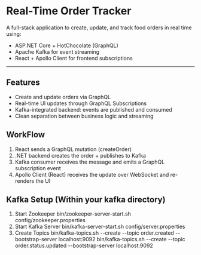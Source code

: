 # Real-Time Order Tracker

A full-stack application to create, update, and track food orders in real time using:
- ASP.NET Core + HotChocolate (GraphQL)
- Apache Kafka for event streaming
- React + Apollo Client for frontend subscriptions

---

## Features

- Create and update orders via GraphQL
- Real-time UI updates through GraphQL Subscriptions
- Kafka-integrated backend: events are published and consumed
- Clean separation between business logic and streaming

## WorkFlow
1. React sends a GraphQL mutation (createOrder)
2. .NET backend creates the order + publishes to Kafka
3. Kafka consumer receives the message and emits a GraphQL subscription event
4. Apollo Client (React) receives the update over WebSocket and re-renders the UI

## Kafka Setup (Within your kafka directory)
1. Start Zookeeper
bin/zookeeper-server-start.sh config/zookeeper.properties
2. Start Kafka Server
bin/kafka-server-start.sh config/server.properties
3. Create Topics
bin/kafka-topics.sh --create --topic order.created --bootstrap-server localhost:9092
bin/kafka-topics.sh --create --topic order.status.updated --bootstrap-server localhost:9092
